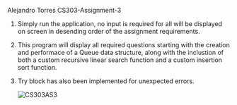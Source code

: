 Alejandro Torres CS303-Assignment-3

1. Simply run the application, no input is required for all will be displayed on screen in desending order of the assignment requirements.
2. This program will display all required questions starting with the creation and performace of a Queue data structure, along with the inclustion of both a custom recursive linear search function and a custom insertion sort function.
3. Try block has also been implemented for unexpected errors.

   ![CS303AS3](https://github.com/user-attachments/assets/25148086-8ba5-479e-818c-b33d2c7346f4)
